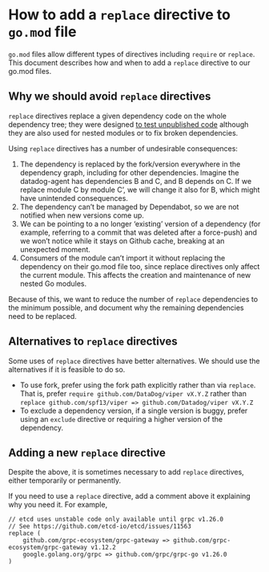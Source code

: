 # How to add a `replace` directive to `go.mod` file

`go.mod` files allow different types of directives including `require` or `replace`.
This document describes how and when to add a `replace` directive to our go.mod files.

## Why we should avoid `replace` directives

`replace` directives replace a given dependency code on the whole dependency tree; they were designed [to test unpublished code](https://golang.org/doc/modules/managing-dependencies#unpublished) although they are also used for nested modules or to fix broken dependencies. 

Using `replace` directives has a number of undesirable consequences:
1. The dependency is replaced by the fork/version everywhere in the dependency graph, including for other dependencies. Imagine the datadog-agent has dependencies B and C, and B depends on C. If we replace module C by module C’, we will change it also for B, which might have unintended consequences.
2. The dependency can’t be managed by Dependabot, so we are not notified when new versions come up.
3. We can be pointing to a no longer ‘existing’ version of a dependency (for example, referring to a commit that was deleted after a force-push) and we won’t notice while it stays on Github cache, breaking at an unexpected moment.
4. Consumers of the module can’t import it without replacing the dependency on their go.mod file too, since replace directives only affect the current module. This affects the creation and maintenance of new nested Go modules.

Because of this, we want to reduce the number of `replace` dependencies to the minimum possible, and document why the remaining dependencies need to be replaced.

## Alternatives to `replace` directives

Some uses of `replace` directives have better alternatives. We should use the alternatives if it is feasible to do so.

- To use fork, prefer using the fork path explicitly rather than via `replace`. That is, prefer `require github.com/DataDog/viper vX.Y.Z` rather than `replace github.com/spf13/viper => github.com/Datadog/viper vX.Y.Z`
- To exclude a dependency version, if a single version is buggy, prefer using an `exclude` directive or requiring a higher version of the dependency.

## Adding a new `replace` directive

Despite the above, it is sometimes necessary to add `replace` directives, either temporarily or permanently.

If you need to use a `replace` directive, add a comment above it explaining why you need it.
For example,

```
// etcd uses unstable code only available until grpc v1.26.0
// See https://github.com/etcd-io/etcd/issues/11563
replace (
	github.com/grpc-ecosystem/grpc-gateway => github.com/grpc-ecosystem/grpc-gateway v1.12.2
	google.golang.org/grpc => github.com/grpc/grpc-go v1.26.0
)
```
